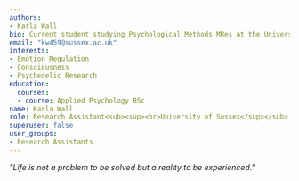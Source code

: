 ```yaml
---
authors:
- Karla Wall
bio: Current student studying Psychological Methods MRes at the University of Sussex.
email: "kw459@sussex.ac.uk"
interests:
- Emotion Regulation
- Consciousness
- Psychedelic Research
education:
  courses:
  - course: Applied Psychology BSc
name: Karla Wall
role: Research Assistant<sub><sup><br>University of Sussex</sup></sub>
superuser: false
user_groups:
- Research Assistants
---
```


*"Life is not a problem to be solved but a reality to be experienced."*